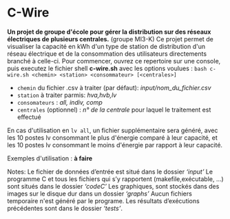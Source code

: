 # **C-Wire**
**Un projet de groupe d'école pour gérer la distribution sur des réseaux électriques de plusieurs centrales.** (groupe MI3-K)
Ce projet permet de visualiser la capacité en kWh d'un type de station de distribution d'un réseau électrique et de la consommation des utilisateurs directements branché à celle-ci.
Pour commencer, ouvrez ce repertoire sur une console, puis executez le fichier shell **c-wire.sh** avec les options voulues :
`bash c-wire.sh <chemin> <station> <consommateur> [<centrales>]`
- `chemin` du fichier .csv à traiter (par défaut): *input/nom_du_fichier.csv* 
- `station` à traiter parmis: *hva,hvb,lv*
- `consomateurs` : *all, indiv, comp*
- `centrales` (optionnel) : *n° de la centrale* pour laquel le traitement est effectué

En cas d'utilisation en `lv all`, un fichier supplémentaire sera généré, avec les 10 postes lv consommant le plus d'énergie comparé à leur capacité, et les 10 postes lv consommant le moins d'énergie par rapport à leur capacité.

Exemples d'utilisation : **à faire**

Notes:
Le fichier de données d’entrée est situé dans le dossier *‘input’*
Le programme C et tous les fichiers qui s’y rapportent (makefile,exécutable, …) sont situés dans le dossier *‘codeC’*
Les graphiques, sont stockés dans des images sur le disque dur dans un dossier *‘graphs’*
Aucun fichiers temporaire n'est généré par le programe.
Les résultats d’exécutions précédentes sont dans le dossier *‘tests’*.
